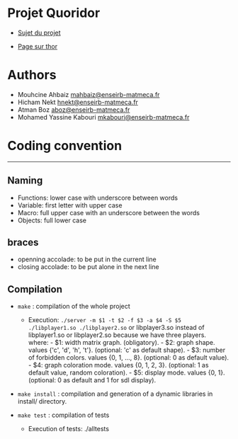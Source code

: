 # Projet Quoridor

- [Sujet du projet](https://www.labri.fr/perso/renault/working/teaching/projets/2021-22-S6-C-Flood.php)

- [Page sur thor](https://thor.enseirb-matmeca.fr/ruby/projects/projetss6-flood)

# Authors

 - Mouhcine Ahbaiz <mahbaiz@enseirb-matmeca.fr>
 - Hicham Nekt <hnekt@enseirb-matmeca.fr>
 - Atman Boz <aboz@enseirb-matmeca.fr>
 - Mohamed Yassine Kabouri <mkabouri@enseirb-matmeca.fr>



# Coding convention
***

Naming
------
* Functions: lower case with underscore between words
* Variable: first letter with upper case
* Macro: full upper case with an underscore between the words
* Objects: full lower case

braces
------
* openning accolade: to be put in the current line
* closing accolade: to be put alone in the next line

Compilation
-----------
* `make` : compilation of the whole project
    - Execution: `./server -m $1 -t $2 -f $3 -a $4 -S $5 ./libplayer1.so ./libplayer2.so` 
    or libplayer3.so instead of libplayer1.so or libplayer2.so because we have three players.  
        where: 
               - $1: width matrix graph. (obligatory).
               - $2: graph shape. values {'c', 'd', 'h', 't'}.  (optional: 'c' as default shape).
               - $3: number of forbidden colors. values {0, 1, ..., 8}. (optional: 0 as default value).
               - $4: graph coloration mode. values {0, 1, 2, 3}. (optional: 1 as default value, random coloration).
               - $5: display mode. values {0, 1}. (optional: 0 as default and 1 for sdl display).
                

* `make install` : compilation and generation of a dynamic libraries in install/ directory.

* `make test` : compilation of tests
    - Execution of tests: ./alltests
    
